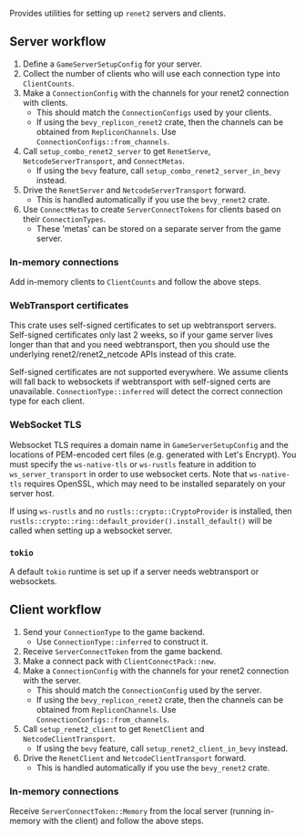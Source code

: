 Provides utilities for setting up `renet2` servers and clients.


## Server workflow

1. Define a `GameServerSetupConfig` for your server.
1. Collect the number of clients who will use each connection type into `ClientCounts`.
1. Make a `ConnectionConfig` with the channels for your renet2 connection with clients.
    - This should match the `ConnectionConfigs` used by your clients.
    - If using the `bevy_replicon_renet2` crate, then the channels can be obtained from `RepliconChannels`. Use `ConnectionConfigs::from_channels`.
1. Call `setup_combo_renet2_server` to get `RenetServe`, `NetcodeServerTransport`, and `ConnectMetas`.
    - If using the `bevy` feature, call `setup_combo_renet2_server_in_bevy` instead.
1. Drive the `RenetServer` and `NetcodeServerTransport` forward.
    - This is handled automatically if you use the `bevy_renet2` crate.
1. Use `ConnectMetas` to create `ServerConnectTokens` for clients based on their `ConnectionTypes`.
    - These 'metas' can be stored on a separate server from the game server.

### In-memory connections

Add in-memory clients to `ClientCounts` and follow the above steps.

### WebTransport certificates

This crate uses self-signed certificates to set up webtransport servers. Self-signed certificates only last 2 weeks, so if your game server lives longer than that and you need webtransport, then you should use the underlying renet2/renet2_netcode APIs instead of this crate.

Self-signed certificates are not supported everywhere. We assume clients will fall back to websockets if webtransport with self-signed certs are unavailable. `ConnectionType::inferred` will detect the correct connection type for each client.

### WebSocket TLS

Websocket TLS requires a domain name in `GameServerSetupConfig` and the locations of PEM-encoded cert files (e.g. generated with Let's Encrypt). You must specify the `ws-native-tls` or `ws-rustls` feature in addition to `ws_server_transport` in order to use websocket certs. Note that `ws-native-tls` requires OpenSSL, which may need to be installed separately on your server host.

If using `ws-rustls` and no `rustls::crypto::CryptoProvider` is installed, then `rustls::crypto::ring::default_provider().install_default()` will be called when setting up a websocket server.

### `tokio`

A default `tokio` runtime is set up if a server needs webtransport or websockets.


## Client workflow

1. Send your `ConnectionType` to the game backend.
    - Use `ConnectionType::inferred` to construct it.
1. Receive `ServerConnectToken` from the game backend.
1. Make a connect pack with `ClientConnectPack::new`.
1. Make a `ConnectionConfig` with the channels for your renet2 connection with the server.
    - This should match the `ConnectionConfig` used by the server.
    - If using the `bevy_replicon_renet2` crate, then the channels can be obtained from `RepliconChannels`. Use `ConnectionConfigs::from_channels`.
1. Call `setup_renet2_client` to get `RenetClient` and `NetcodeClientTransport`.
    - If using the `bevy` feature, call `setup_renet2_client_in_bevy` instead.
1. Drive the `RenetClient` and `NetcodeClientTransport` forward.
    - This is handled automatically if you use the `bevy_renet2` crate.

### In-memory connections

Receive `ServerConnectToken::Memory` from the local server (running in-memory with the client) and follow the above steps.
